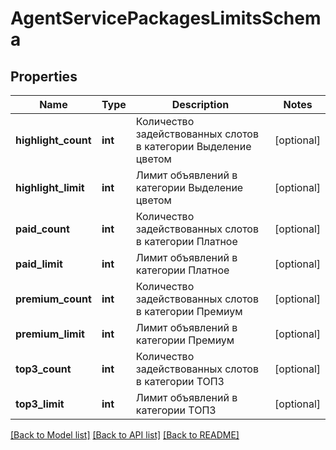 # AgentServicePackagesLimitsSchema

## Properties
Name | Type | Description | Notes
------------ | ------------- | ------------- | -------------
**highlight_count** | **int** | Количество задействованных слотов в категории Выделение цветом | [optional] 
**highlight_limit** | **int** | Лимит объявлений в категории Выделение цветом | [optional] 
**paid_count** | **int** | Количество задействованных слотов в категории Платное | [optional] 
**paid_limit** | **int** | Лимит объявлений в категории Платное | [optional] 
**premium_count** | **int** | Количество задействованных слотов в категории Премиум | [optional] 
**premium_limit** | **int** | Лимит объявлений в категории Премиум | [optional] 
**top3_count** | **int** | Количество задействованных слотов в категории ТОП3 | [optional] 
**top3_limit** | **int** | Лимит объявлений в категории ТОП3 | [optional] 

[[Back to Model list]](../README.md#documentation-for-models) [[Back to API list]](../README.md#documentation-for-api-endpoints) [[Back to README]](../README.md)


